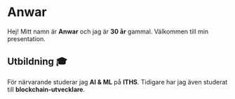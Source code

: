# Anwar

Hej! Mitt namn är **Anwar** och jag är **30 år** gammal. Välkommen till min presentation.

## Utbildning 🎓
För närvarande studerar jag **AI & ML** på **ITHS**. Tidigare har jag även studerat till **blockchain-utvecklare**.
